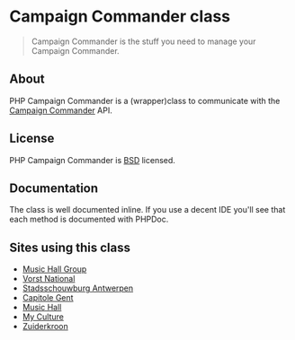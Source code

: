 # Campaign Commander class

> Campaign Commander is the stuff you need to manage your Campaign Commander.

## About

PHP Campaign Commander is a (wrapper)class to communicate with the [Campaign Commander](http://campaigncommander.com) API.

## License

PHP Campaign Commander is [BSD](http://classes.verkoyen.eu/overview/bsd) licensed.

## Documentation

The class is well documented inline. If you use a decent IDE you'll see that each method is documented with PHPDoc.

## Sites using this class

* [Music Hall Group](http://www.musichallgroup.be)
* [Vorst National](http://www.vorstnationaal.be)
* [Stadsschouwburg Antwerpen](http://www.stadsschouwburgantwerpen.be)
* [Capitole Gent](http://www.capitolegent.be)
* [Music Hall](http://www.musichall.be)
* [My Culture](http://www.myculture.be)
* [Zuiderkroon](http://www.zuiderkroon.be)